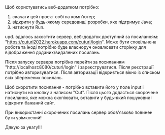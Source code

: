 Щоб користуватись веб-додатком потрібно:
1) скачати цей проект собі на комп'ютер;
2) відкрити у будь-якому середовищі розробки, яке підтримує Java;
3) натиснути Run.

upd. вдалось захостити сервер, веб-додаток доступний за посиланням: "https://cuturl2022.herokuapp.com/cuturl/login". Може бути сповільнена робота та іноді потрібно буде власноруч оновлювати сторінку для відображення доданих/видалених посилань.

Після запуску сервера потрібно перейти за посиланням "http://localhost:8080/cuturl/login" і зареєструватися. Після реєстрації потрібно авторизуватися. Після авторизації відкриється вікно із списком всіх збережених посилань.

Щоб скоротити посилання - потрібно вставити його у поле input і натиснути на кнопку з написом "Cut". Після цього додасться скорочене посилання, яке можна скопіювати, вставити у будь-який пошуковик і відкрити бажаний сайт.

При використанні скорочених посилань сервер обов'язково повинен бути увімкнений! 

Дякую за увагу!!!
